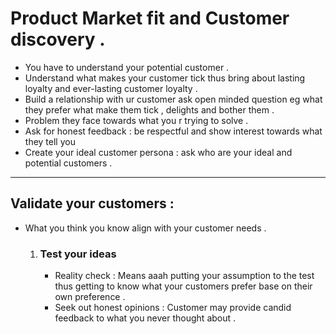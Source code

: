 # Product Market fit and Customer discovery .

- You have to understand your potential customer .
- Understand what makes your customer tick thus bring about lasting loyalty and ever-lasting customer loyalty .
- Build a relationship with ur customer ask open minded question eg what they prefer what make them tick , delights and bother them .
- Problem they face towards what you r trying to solve .
- Ask for honest feedback : be respectful and show interest towards what they tell you 
- Create your ideal customer persona : ask who are your ideal and potential customers . 
___
## Validate your customers :
- What you think you know align with your customer needs .

    1) ### Test your ideas
        - Reality check : Means aaah putting your assumption to the test thus getting to know what your customers prefer base on their own preference .
        - Seek out honest opinions : Customer may provide candid feedback to what you never thought about .
    